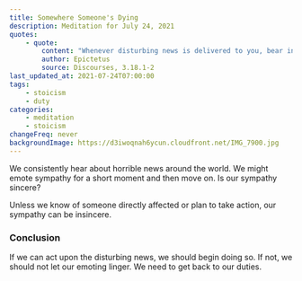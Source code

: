 ```yaml
---
title: Somewhere Someone's Dying
description: Meditation for July 24, 2021
quotes:
    - quote:
        content: "Whenever disturbing news is delivered to you, bear in mind that no news can ever be relevant to your reasoned choice. Can anyone break news to you that your assumptions or desires are wrong? No way! But they can tell you someone died — even so, what is that to you?"
        author: Epictetus
        source: Discourses, 3.18.1-2
last_updated_at: 2021-07-24T07:00:00
tags:
    - stoicism
    - duty
categories:
    - meditation
    - stoicism
changeFreq: never
backgroundImage: https://d3iwoqnah6ycun.cloudfront.net/IMG_7900.jpg
---
```


We consistently hear about horrible news around the world. We might emote sympathy for a short moment and then move on. 
Is our sympathy sincere?

Unless we know of someone directly affected or plan to take action, our sympathy can be insincere.

### Conclusion

If we can act upon the disturbing news, we should begin doing so. If not, we should not let our emoting linger. We need 
to get back to our duties.
